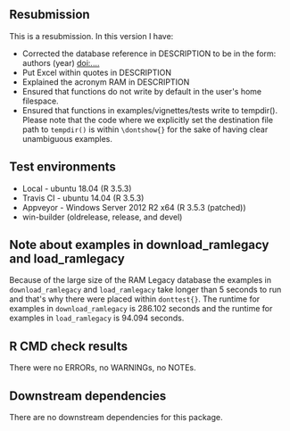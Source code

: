 ## Resubmission
This is a resubmission. In this version I have:

* Corrected the database reference in DESCRIPTION to be in the form: authors (year) <doi:....>
* Put Excel within quotes in DESCRIPTION
* Explained the acronym RAM in DESCRIPTION
* Ensured that functions do not write by default in the user's home filespace.
* Ensured that functions in examples/vignettes/tests write to tempdir(). Please note that the code
  where we explicitly set the destination file path to `tempdir()` is within `\dontshow{}` for the 
  sake of having clear unambiguous examples.

## Test environments
* Local - ubuntu 18.04 (R 3.5.3)
* Travis CI - ubuntu 14.04 (R 3.5.3)
* Appveyor - Windows Server 2012 R2 x64 (R 3.5.3 (patched))
* win-builder (oldrelease, release, and devel)

## Note about examples in download_ramlegacy and load_ramlegacy
Because of the large size of the RAM Legacy database the examples in `download_ramlegacy` and `load_ramlegacy` take longer than 5 seconds to run and that's why there were placed within `donttest{}`. The runtime for examples in `download_ramlegacy` is 286.102 seconds and the runtime for examples in `load_ramlegacy` is 94.094 seconds.

## R CMD check results

There were no ERRORs, no WARNINGs, no NOTEs.

## Downstream dependencies

There are no downstream dependencies for this package.
